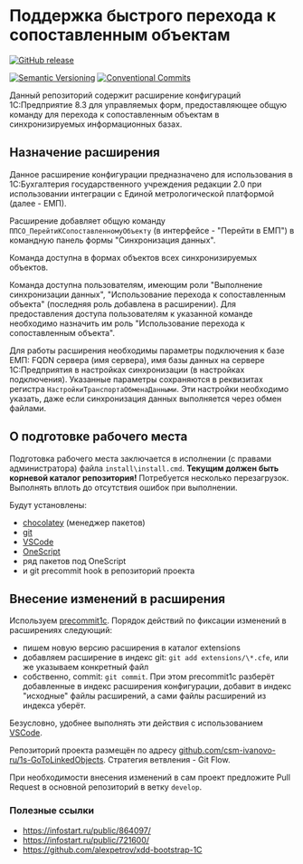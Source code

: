 # Поддержка быстрого перехода к сопоставленным объектам

[![GitHub release](https://img.shields.io/github/v/release/csm-ivanovo-ru/1s-GoToLinkedObjects.svg?sort=semver&logo=github)](https://github.com/csm-ivanovo-ru/1s-GoToLinkedObjects/releases)

[![Semantic Versioning](https://img.shields.io/static/v1?label=Semantic%20Versioning&message=v2.0.0&color=green&logo=semver)](https://semver.org/lang/ru/spec/v2.0.0.html)
[![Conventional Commits](https://img.shields.io/badge/Conventional%20Commits-v1.0.0-yellow.svg?logo=git)](https://conventionalcommits.org)

Данный репозиторий содержит расширение конфигураций 1С:Предприятие 8.3
для управляемых форм, предоставляющее общую команду для перехода
к сопоставленным объектам в синхронизируемых информационных базах.

## Назначение расширения

Данное расширение конфигурации предназначено для использования в
1С:Бухгалтерия государственного учреждения редакции 2.0
при использовании интеграции с Единой метрологической платформой
(далее - ЕМП).

Расширение добавляет общую команду `ППСО_ПерейтиКСопоставленномуОбъекту`
(в интерфейсе - "Перейти в ЕМП") в командную панель формы "Синхронизация данных".

Команда доступна в формах объектов всех синхронизируемых объектов.

Команда доступна пользователям, имеющим роли "Выполнение синхронизации данных",
"Использование перехода к сопоставленным объекта"
(последняя роль добавлена в расширении).
Для предоставления доступа пользователям к указанной команде необходимо
назначить им роль "Использование перехода к сопоставленным объекта".

Для работы расширения необходимы параметры подключения к базе ЕМП:
FQDN сервера (имя сервера), имя базы данных на сервере 1С:Предприятия
в настройках синхронизации (в настройках подключения).
Указанные параметры сохраняются в реквизитах регистра
`НастройкиТранспортаОбменаДанными`.
Эти настройки необходимо указать, даже если синхронизация данных
выполняется через обмен файлами.

## О подготовке рабочего места

Подготовка рабочего места заключается в исполнении (с правами администратора)
файла `install\install.cmd`.
**Текущим должен быть корневой каталог репозитория!**
Потребуется несколько перезагрузок.
Выполнять вплоть до отсутствия ошибок при выполнении.

Будут установлены:

- [chocolatey][] (менеджер пакетов)
- [git][]
- [VSCode][]
- [OneScript][]
- ряд пакетов под OneScript
- и git precommit hook в репозиторий проекта

## Внесение изменений в расширения

Используем [precommit1c][].
Порядок действий по фиксации изменений в расширениях следующий:

- пишем новую версию расширения в каталог extensions
- добавляем расширение в индекс git: `git add extensions/\*.cfe`,
  или же указываем конкретный файл
- собственно, commit: `git commit`.
  При этом precommit1c разберёт добавленные в индекс расширения конфигурации,
  добавит в индекс "исходные" файлы расширений, а сами файлы расширений из индекса
  уберёт.

Безусловно, удобнее выполнять эти действия с использованием [VSCode][].

Репозиторий проекта размещён по адресу
[github.com/csm-ivanovo-ru/1s-GoToLinkedObjects](https://github.com/csm-ivanovo-ru/1s-GoToLinkedObjects).
Стратегия ветвления - Git Flow.

При необходимости внесения изменений в сам проект предложите Pull Request в основной
репозиторий в ветку `develop`.

### Полезные ссылки

- https://infostart.ru/public/864097/
- https://infostart.ru/public/721600/
- https://github.com/alexpetrov/xdd-bootstrap-1C

[chocolatey]: https://chocolatey.org
[Git]: https://github.com/git-guides/install-git#install-git-on-windows "Install Git on Windows"
[VSCode]: https://code.visualstudio.com "Visual Studio Code"
[OneScript]: http://oscript.io
[precommit1c]: https://github.com/xDrivenDevelopment/precommit1c
